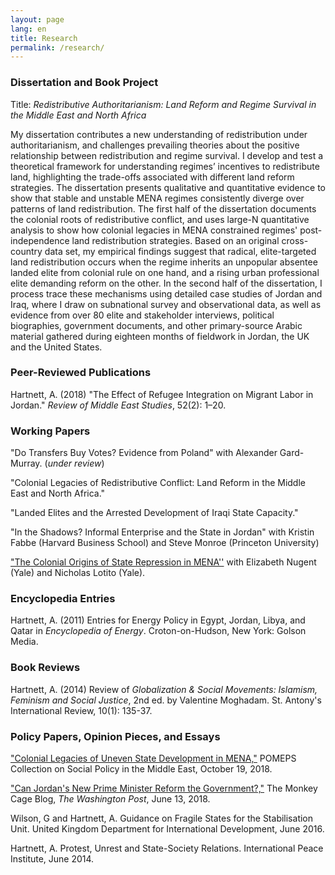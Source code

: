 ```yaml
---
layout: page
lang: en
title: Research
permalink: /research/
---
```


### Dissertation and Book Project
Title: _Redistributive Authoritarianism: Land Reform and Regime Survival in the Middle East and North Africa_

My dissertation contributes a new understanding of redistribution under authoritarianism, and challenges prevailing theories about the positive relationship between redistribution and regime survival. I develop and test a theoretical framework for understanding regimes’ incentives to redistribute land, highlighting the trade-offs associated with different land reform strategies. The dissertation presents qualitative and quantitative evidence to show that stable and unstable MENA regimes consistently diverge over patterns of land redistribution. The first half of the dissertation documents the colonial roots of redistributive conflict, and uses large-N quantitative analysis to show how colonial legacies in MENA constrained regimes' post-independence land redistribution strategies. Based on an original cross-country data set, my empirical findings suggest that radical, elite-targeted land redistribution occurs when the regime inherits an unpopular absentee landed elite from colonial rule on one hand, and a rising urban professional elite demanding reform on the other. In the second half of the dissertation, I process trace these mechanisms using detailed case studies of Jordan and Iraq, where I draw on subnational survey and observational data, as well as evidence from over 80 elite and stakeholder interviews, political biographies, government documents, and other primary-source Arabic material gathered during eighteen months of fieldwork in Jordan, the UK and the United States.

### Peer-Reviewed Publications

Hartnett, A. (2018) "The Effect of Refugee Integration on Migrant Labor in Jordan." _Review of Middle East Studies_, 52(2): 1–20.

### Working Papers

"Do Transfers Buy Votes? Evidence from Poland" with Alexander Gard-Murray. (_under review_)

"Colonial Legacies of Redistributive Conflict: Land Reform in the Middle East and North Africa."

"Landed Elites and the Arrested Development of Iraqi State Capacity."

"In the Shadows? Informal Enterprise and the State in Jordan" with Kristin Fabbe (Harvard Business School) and Steve Monroe (Princeton University)

["The Colonial Origins of State Repression in MENA''](https://ssrn.com/abstract=3239093) with Elizabeth Nugent (Yale) and Nicholas Lotito (Yale).

### Encyclopedia Entries

Hartnett, A. (2011) Entries for Energy Policy in Egypt, Jordan, Libya, and Qatar in _Encyclopedia of Energy_. Croton-on-Hudson, New York: Golson Media.

### Book Reviews

Hartnett, A. (2014) Review of _Globalization & Social Movements: Islamism, Feminism and Social Justice_, 2nd ed. by Valentine Moghadam. St. Antony's International Review, 10(1): 135-37.


### Policy Papers, Opinion Pieces, and Essays
["Colonial Legacies of Uneven State Development in MENA,"](https://pomeps.org/2018/08/01/colonial-legacies-of-uneven-state-development-in-mena/) POMEPS Collection on Social Policy in the Middle East, October 19, 2018.

["Can Jordan's New Prime Minister Reform the Government?,"](https://www.washingtonpost.com/news/monkey-cage/wp/2018/06/13/can-jordans-new-prime-minister-reform-the-government/?utm_term=.c82dc5d4be8e) The Monkey Cage Blog, _The Washington Post_, June 13, 2018.

Wilson, G and Hartnett, A. Guidance on Fragile States for the Stabilisation Unit. United Kingdom Department for International Development,  June 2016.

Hartnett, A. Protest, Unrest and State-Society Relations. International Peace Institute,  June 2014.	

